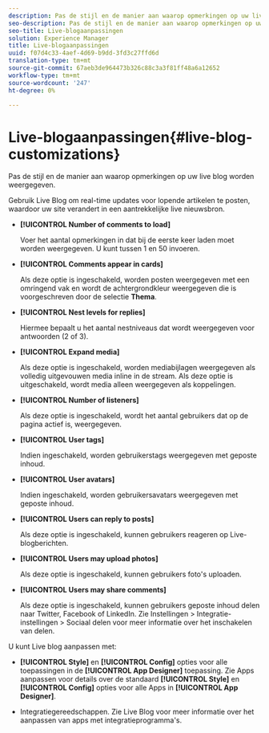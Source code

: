 ```yaml
---
description: Pas de stijl en de manier aan waarop opmerkingen op uw live blog worden weergegeven.
seo-description: Pas de stijl en de manier aan waarop opmerkingen op uw live blog worden weergegeven.
seo-title: Live-blogaanpassingen
solution: Experience Manager
title: Live-blogaanpassingen
uuid: f07d4c33-4aef-4d69-b9dd-3fd3c27ffd6d
translation-type: tm+mt
source-git-commit: 67aeb3de964473b326c88c3a3f81ff48a6a12652
workflow-type: tm+mt
source-wordcount: '247'
ht-degree: 0%

---
```



# Live-blogaanpassingen{#live-blog-customizations}

Pas de stijl en de manier aan waarop opmerkingen op uw live blog worden weergegeven.



Gebruik Live Blog om real-time updates voor lopende artikelen te posten, waardoor uw site verandert in een aantrekkelijke live nieuwsbron.

* **[!UICONTROL Number of comments to load]**

   Voer het aantal opmerkingen in dat bij de eerste keer laden moet worden weergegeven. U kunt tussen 1 en 50 invoeren.

* **[!UICONTROL Comments appear in cards]**

   Als deze optie is ingeschakeld, worden posten weergegeven met een omringend vak en wordt de achtergrondkleur weergegeven die is voorgeschreven door de selectie **Thema**.

* **[!UICONTROL Nest levels for replies]**

   Hiermee bepaalt u het aantal nestniveaus dat wordt weergegeven voor antwoorden (2 of 3).

* **[!UICONTROL Expand media]**

   Als deze optie is ingeschakeld, worden mediabijlagen weergegeven als volledig uitgevouwen media inline in de stream. Als deze optie is uitgeschakeld, wordt media alleen weergegeven als koppelingen.

* **[!UICONTROL Number of listeners]**

   Als deze optie is ingeschakeld, wordt het aantal gebruikers dat op de pagina actief is, weergegeven.

* **[!UICONTROL User tags]**

   Indien ingeschakeld, worden gebruikerstags weergegeven met geposte inhoud.

* **[!UICONTROL User avatars]**

   Indien ingeschakeld, worden gebruikersavatars weergegeven met geposte inhoud.

* **[!UICONTROL Users can reply to posts]**

   Als deze optie is ingeschakeld, kunnen gebruikers reageren op Live-blogberichten.

* **[!UICONTROL Users may upload photos]**

   Als deze optie is ingeschakeld, kunnen gebruikers foto&#39;s uploaden.

* **[!UICONTROL Users may share comments]**

   Als deze optie is ingeschakeld, kunnen gebruikers geposte inhoud delen naar Twitter, Facebook of LinkedIn. Zie Instellingen > Integratie-instellingen > Sociaal delen voor meer informatie over het inschakelen van delen.

U kunt Live blog aanpassen met:

* **[!UICONTROL Style]** en  **[!UICONTROL Config]** opties voor alle toepassingen in de  **[!UICONTROL App Designer]** toepassing. Zie Apps aanpassen voor details over de standaard **[!UICONTROL Style]** en **[!UICONTROL Config]** opties voor alle Apps in **[!UICONTROL App Designer]**.

* Integratiegereedschappen. Zie Live Blog voor meer informatie over het aanpassen van apps met integratieprogramma&#39;s.

